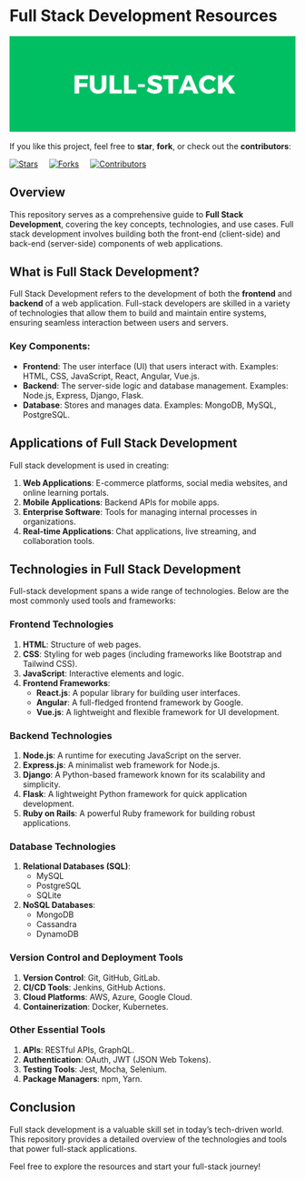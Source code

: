 # Full Stack Development Resources
![image](https://github.com/gowhar06/Full-Stack/blob/3b20b06409f8f2b7a56ec90e18a92570f1b666df/assets/Credit-Card%20fraud%20detection%20(3).png)

If you like this project, feel free to **star**, **fork**, or check out the **contributors**:

[![Stars](https://img.shields.io/github/stars/gowhar06/Full-Stack?style=social)](https://github.com/gowhar06/Full-Stack/stargazers)
&nbsp;&nbsp;&nbsp;
[![Forks](https://img.shields.io/github/forks/gowhar06/Full-Stack?style=social)](https://github.com/gowhar06/Full-Stack/network/members)
&nbsp;&nbsp;&nbsp;
[![Contributors](https://img.shields.io/github/contributors/gowhar06/Full-Stack?style=flat-square)](https://github.com/gowhar06/Full-Stack/graphs/contributors)


## Overview

This repository serves as a comprehensive guide to **Full Stack Development**, covering the key concepts, technologies, and use cases. Full stack development involves building both the front-end (client-side) and back-end (server-side) components of web applications.

## What is Full Stack Development?
Full Stack Development refers to the development of both the **frontend** and **backend** of a web application. Full-stack developers are skilled in a variety of technologies that allow them to build and maintain entire systems, ensuring seamless interaction between users and servers.

### Key Components:
- **Frontend**: The user interface (UI) that users interact with. Examples: HTML, CSS, JavaScript, React, Angular, Vue.js.
- **Backend**: The server-side logic and database management. Examples: Node.js, Express, Django, Flask.
- **Database**: Stores and manages data. Examples: MongoDB, MySQL, PostgreSQL.

## Applications of Full Stack Development
Full stack development is used in creating:
1. **Web Applications**: E-commerce platforms, social media websites, and online learning portals.
2. **Mobile Applications**: Backend APIs for mobile apps.
3. **Enterprise Software**: Tools for managing internal processes in organizations.
4. **Real-time Applications**: Chat applications, live streaming, and collaboration tools.

## Technologies in Full Stack Development
Full-stack development spans a wide range of technologies. Below are the most commonly used tools and frameworks:

### Frontend Technologies
1. **HTML**: Structure of web pages.
2. **CSS**: Styling for web pages (including frameworks like Bootstrap and Tailwind CSS).
3. **JavaScript**: Interactive elements and logic.
4. **Frontend Frameworks**:  
   - **React.js**: A popular library for building user interfaces.  
   - **Angular**: A full-fledged frontend framework by Google.  
   - **Vue.js**: A lightweight and flexible framework for UI development.

### Backend Technologies
1. **Node.js**: A runtime for executing JavaScript on the server.
2. **Express.js**: A minimalist web framework for Node.js.
3. **Django**: A Python-based framework known for its scalability and simplicity.
4. **Flask**: A lightweight Python framework for quick application development.
5. **Ruby on Rails**: A powerful Ruby framework for building robust applications.

### Database Technologies
1. **Relational Databases (SQL)**:  
   - MySQL  
   - PostgreSQL  
   - SQLite  
2. **NoSQL Databases**:  
   - MongoDB  
   - Cassandra  
   - DynamoDB  

### Version Control and Deployment Tools
1. **Version Control**: Git, GitHub, GitLab.
2. **CI/CD Tools**: Jenkins, GitHub Actions.
3. **Cloud Platforms**: AWS, Azure, Google Cloud.
4. **Containerization**: Docker, Kubernetes.

### Other Essential Tools
1. **APIs**: RESTful APIs, GraphQL.
2. **Authentication**: OAuth, JWT (JSON Web Tokens).
3. **Testing Tools**: Jest, Mocha, Selenium.
4. **Package Managers**: npm, Yarn.

## Conclusion
Full stack development is a valuable skill set in today’s tech-driven world. This repository provides a detailed overview of the technologies and tools that power full-stack applications.

Feel free to explore the resources and start your full-stack journey!  

